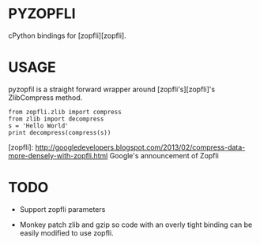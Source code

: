 PYZOPFLI
========

cPython bindings for [zopfli][zopfli].


USAGE
=====

pyzopfil is a straight forward wrapper around [zopfli's][zopfli]'s ZlibCompress method.

    from zopfli.zlib import compress
    from zlib import decompress
    s = 'Hello World'
    print decompress(compress(s))
    

[zopfli]: http://googledevelopers.blogspot.com/2013/02/compress-data-more-densely-with-zopfli.html Google's announcement of Zopfli

TODO
====

* Support zopfli parameters

* Monkey patch zlib and gzip so code with an overly tight binding can
  be easily modified to use zopfli.

